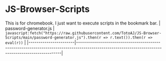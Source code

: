 # JS-Browser-Scripts

This is for chromebook. I just want to execute scripts in the bookmark bar.
| password-generator.js | `javascript:fetch("https://raw.githubusercontent.com/TotoAJ/JS-Browser-Scripts/main/password-generator.js").then(r => r.text()).then(r => eval(r))` |
|-----------------------|----------------------------------------------------------------------------------------------------------------------------------------------------|
